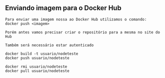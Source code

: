 ## Enviando imagem para o Docker Hub

```
Para enviar uma imagem nossa ao Docker Hub utilizamos o comando: docker push <imagem>
```

```
Porém antes vamos precisar criar o repositório para a mesma no site do Hub
```

```
Também será necessário estar autenticado
```

```
docker build -t usuario/nodeteste
docker push usuario/nodeteste

docker rmi usuario/nodeteste
docker pull usuario/nodeteste
```
